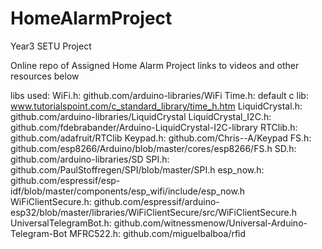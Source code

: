 # HomeAlarmProject
Year3 SETU Project

Online repo of Assigned Home Alarm Project
links to videos and other resources below

libs used:
WiFi.h: github.com/arduino-libraries/WiFi
Time.h: default c lib: www.tutorialspoint.com/c_standard_library/time_h.htm
LiquidCrystal.h: github.com/arduino-libraries/LiquidCrystal
LiquidCrystal_I2C.h: github.com/fdebrabander/Arduino-LiquidCrystal-I2C-library
RTClib.h: github.com/adafruit/RTClib
Keypad.h: github.com/Chris--A/Keypad
FS.h: github.com/esp8266/Arduino/blob/master/cores/esp8266/FS.h
SD.h: github.com/arduino-libraries/SD
SPI.h: github.com/PaulStoffregen/SPI/blob/master/SPI.h
esp_now.h: github.com/espressif/esp-idf/blob/master/components/esp_wifi/include/esp_now.h
WiFiClientSecure.h: github.com/espressif/arduino-esp32/blob/master/libraries/WiFiClientSecure/src/WiFiClientSecure.h
UniversalTelegramBot.h: github.com/witnessmenow/Universal-Arduino-Telegram-Bot
MFRC522.h: github.com/miguelbalboa/rfid
